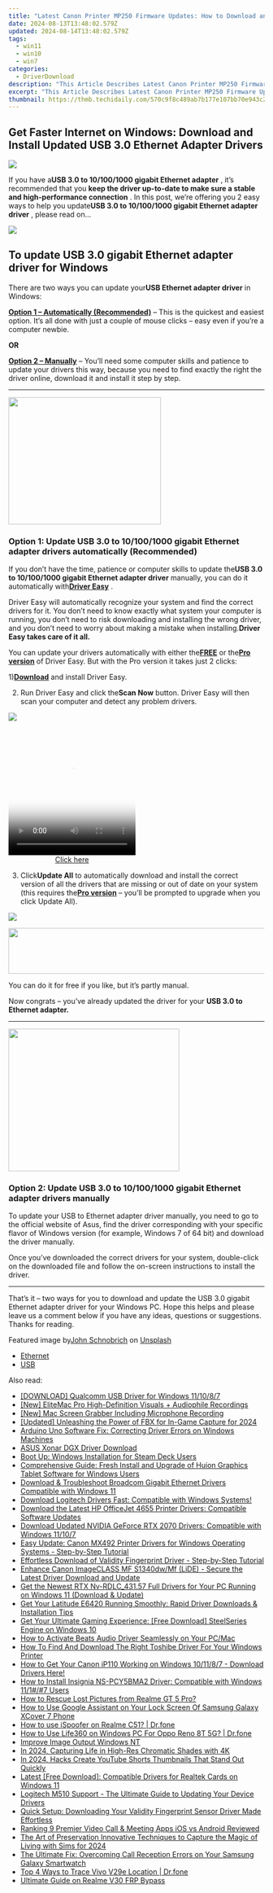 ```yaml
---
title: "Latest Canon Printer MP250 Firmware Updates: How to Download and Install"
date: 2024-08-13T13:48:02.579Z
updated: 2024-08-14T13:48:02.579Z
tags:
  - win11
  - win10
  - win7
categories:
  - DriverDownload
description: "This Article Describes Latest Canon Printer MP250 Firmware Updates: How to Download and Install"
excerpt: "This Article Describes Latest Canon Printer MP250 Firmware Updates: How to Download and Install"
thumbnail: https://thmb.techidaily.com/570c9f8c489ab7b177e107bb70e943c2e83376fe2ec5c74db5d76221f33fc6de.jpg
---
```


## Get Faster Internet on Windows: Download and Install Updated USB 3.0 Ethernet Adapter Drivers

![](https://images.drivereasy.com/wp-content/uploads/2019/07/insignia.png)

 If you have a**USB 3.0 to 10/100/1000 gigabit Ethernet adapter** , it’s recommended that you **keep the driver up-to-date to make sure a stable and high-performance connection** . In this post, we’re offering you 2 easy ways to help you update**USB 3.0 to 10/100/1000 gigabit Ethernet adapter driver** , please read on…

<!-- affiliate ads begin -->
<a href="https://secure.2checkout.com/order/checkout.php?PRODS=4621764&QTY=1&AFFILIATE=108875&CART=1"><img src="https://www.x-mirage.com/x-mirage/img/page-home.jpg" border="0"></a>
<!-- affiliate ads end -->
## To update USB 3.0 gigabit Ethernet adapter driver for Windows

 There are two ways you can update your**USB Ethernet adapter driver** in Windows:

**[Option 1 – Automatically (Recommended)](https://www.drivereasy.com/knowledge/update-usb-3-0-gigabit-ethernet-adapter-driver-for-windows/#O1)**  – This is the quickest and easiest option. It’s all done with just a couple of mouse clicks – easy even if you’re a computer newbie.

**OR**

**[Option 2 – Manually](https://tools.techidaily.com/drivereasy/download/)**  – You’ll need some computer skills and patience to update your drivers this way, because you need to find exactly the right the driver online, download it and install it step by step.

---

<!-- affiliate ads begin -->
<a href="https://modlily.sjv.io/c/5597632/1997817/17059" target="_top" id="1997817"><img src="//a.impactradius-go.com/display-ad/17059-1997817" border="0" alt="" width="300" height="250"/></a><img height="0" width="0" src="https://imp.pxf.io/i/5597632/1997817/17059" style="position:absolute;visibility:hidden;" border="0" />
<!-- affiliate ads end -->
### **Option 1: Update USB 3.0 to 10/100/1000 gigabit Ethernet adapter drivers automatically (Recommended)**

 If you don’t have the time, patience or computer skills to update the**USB 3.0 to 10/100/1000 gigabit Ethernet adapter driver** manually, you can do it automatically with[**Driver Easy**](https://tools.techidaily.com/drivereasy/download/) .

 Driver Easy will automatically recognize your system and find the correct drivers for it. You don’t need to know exactly what system your computer is running, you don’t need to risk downloading and installing the wrong driver, and you don’t need to worry about making a mistake when installing.**Driver Easy takes care of it all.**

 You can update your drivers automatically with either the[**FREE**](https://tools.techidaily.com/drivereasy/download/) or the[**Pro version**](https://tools.techidaily.com/drivereasy/download/) of Driver Easy. But with the Pro version it takes just 2 clicks:

 1)[**Download**](https://tools.techidaily.com/drivereasy/download/) and install Driver Easy.

 2) Run Driver Easy and click the**Scan Now** button. Driver Easy will then scan your computer and detect any problem drivers.

![](https://images.drivereasy.com/wp-content/uploads/2019/07/image-213.png)
<!-- affiliate ads begin -->
<span id="1997795">
					<video width="250" height="250" style="cursor:pointer"
           poster="//a.impactradius-go.com/display-clicktoplayimage/1997795.jpeg"
           onclick="if(!this.playClicked){this.play();this.setAttribute('controls',true);this.playClicked=true;}">
	   <source src="//a.impactradius-go.com/display-ad/23621-1997795">
	   <img src="//a.impactradius-go.com/display-clicktoplayimage/1997795.jpeg" style="border: none; height: 100%; width: 100%; object-fit: contain">
	</video>
	<div style="width:250px;text-align:center"><a href="javascript:window.open(decodeURIComponent('https%3A%2F%2Fproteahair.pxf.io%2Fc%2F5597632%2F1997795%2F23621'), '_blank');void(0);">Click here</a></div>
</span>
<img height="0" width="0" src="https://imp.pxf.io/i/5597632/1997795/23621" style="position:absolute;visibility:hidden;" border="0" />
<!-- affiliate ads end -->

 3) Click**Update All** to automatically download and install the correct version of all the drivers that are missing or out of date on your system (this requires the[**Pro version**](https://tools.techidaily.com/drivereasy/download/) – you’ll be prompted to upgrade when you click Update All).

![](https://images.drivereasy.com/wp-content/uploads/2019/07/image-214.png)
<!-- affiliate ads begin -->
<a href="https://aligracehair.sjv.io/c/5597632/2087267/19272" target="_top" id="2087267"><img src="//a.impactradius-go.com/display-ad/19272-2087267" border="0" alt="" width="728" height="90"/></a><img height="0" width="0" src="https://imp.pxf.io/i/5597632/2087267/19272" style="position:absolute;visibility:hidden;" border="0" />
<!-- affiliate ads end -->

 You can do it for free if you like, but it’s partly manual.

 Now congrats – you’ve already updated the driver for your **USB 3.0 to Ethernet adapter.**

---

<!-- affiliate ads begin -->
<a href="https://aligracehair.sjv.io/c/5597632/2087264/19272" target="_top" id="2087264"><img src="//a.impactradius-go.com/display-ad/19272-2087264" border="0" alt="" width="336" height="280"/></a><img height="0" width="0" src="https://imp.pxf.io/i/5597632/2087264/19272" style="position:absolute;visibility:hidden;" border="0" />
<!-- affiliate ads end -->
### Option 2: **Update USB 3.0 to 10/100/1000 gigabit Ethernet adapter drivers manually**

 To update your USB to Ethernet adapter driver manually, you need to go to the official website of Asus, find the driver corresponding with your specific flavor of Windows version (for example, Windows 7 of 64 bit) and download the driver manually.

 Once you’ve downloaded the correct drivers for your system, double-click on the downloaded file and follow the on-screen instructions to install the driver.

---

 That’s it – two ways for you to download and update the USB 3.0 gigabit Ethernet adapter driver for your Windows PC. Hope this helps and please leave us a comment below if you have any ideas, questions or suggestions. Thanks for reading.

 Featured image by[John Schnobrich](https://unsplash.com/@johnschno?utm%5Fsource=unsplash&utm%5Fmedium=referral&utm%5Fcontent=creditCopyText) on [Unsplash](https://unsplash.com/search/photos/internet?utm%5Fsource=unsplash&utm%5Fmedium=referral&utm%5Fcontent=creditCopyText)

* [Ethernet](https://tools.techidaily.com/drivereasy/download/)
* [USB](https://tools.techidaily.com/drivereasy/download/)

<ins class="adsbygoogle"
     style="display:block"
     data-ad-format="autorelaxed"
     data-ad-client="ca-pub-7571918770474297"
     data-ad-slot="1223367746"></ins>



<ins class="adsbygoogle"
     style="display:block"
     data-ad-client="ca-pub-7571918770474297"
     data-ad-slot="8358498916"
     data-ad-format="auto"
     data-full-width-responsive="true"></ins>

<span class="atpl-alsoreadstyle">Also read:</span>
<div><ul>
<li><a href="https://win-dash.techidaily.com/download-qualcomm-usb-driver-for-windows-111087/"><u>[DOWNLOAD] Qualcomm USB Driver for Windows 11/10/8/7</u></a></li>
<li><a href="https://visual-screen-recording.techidaily.com/new-elitemac-pro-high-definition-visuals-plus-audiophile-recordings/"><u>[New] EliteMac Pro  High-Definition Visuals + Audiophile Recordings</u></a></li>
<li><a href="https://screen-mirroring-recording.techidaily.com/new-mac-screen-grabber-including-microphone-recording/"><u>[New] Mac Screen Grabber  Including Microphone Recording</u></a></li>
<li><a href="https://digital-screen-recording.techidaily.com/updated-unleashing-the-power-of-fbx-for-in-game-capture-for-2024/"><u>[Updated] Unleashing the Power of FBX for In-Game Capture for 2024</u></a></li>
<li><a href="https://win-dash.techidaily.com/arduino-uno-software-fix-correcting-driver-errors-on-windows-machines/"><u>Arduino Uno Software Fix: Correcting Driver Errors on Windows Machines</u></a></li>
<li><a href="https://win-dash.techidaily.com/asus-xonar-dgx-driver-download/"><u>ASUS Xonar DGX Driver Download</u></a></li>
<li><a href="https://games-able.techidaily.com/boot-up-windows-installation-for-steam-deck-users/"><u>Boot Up: Windows Installation for Steam Deck Users</u></a></li>
<li><a href="https://win-dash.techidaily.com/comprehensive-guide-fresh-install-and-upgrade-of-huion-graphics-tablet-software-for-windows-users/"><u>Comprehensive Guide: Fresh Install and Upgrade of Huion Graphics Tablet Software for Windows Users</u></a></li>
<li><a href="https://win-dash.techidaily.com/download-and-troubleshoot-broadcom-gigabit-ethernet-drivers-compatible-with-windows-11/"><u>Download & Troubleshoot Broadcom Gigabit Ethernet Drivers Compatible with Windows 11</u></a></li>
<li><a href="https://win-dash.techidaily.com/1722975622535-download-logitech-drivers-fast-compatible-with-windows-systems/"><u>Download Logitech Drivers Fast: Compatible with Windows Systems!</u></a></li>
<li><a href="https://win-dash.techidaily.com/download-the-latest-hp-officejet-4655-printer-drivers-compatible-software-updates/"><u>Download the Latest HP OfficeJet 4655 Printer Drivers: Compatible Software Updates</u></a></li>
<li><a href="https://win-dash.techidaily.com/download-updated-nvidia-geforce-rtx-2070-drivers-compatible-with-windows-11107/"><u>Download Updated NVIDIA GeForce RTX 2070 Drivers: Compatible with Windows 11/10/7</u></a></li>
<li><a href="https://win-dash.techidaily.com/easy-update-canon-mx492-printer-drivers-for-windows-operating-systems-step-by-step-tutorial/"><u>Easy Update: Canon MX492 Printer Drivers for Windows Operating Systems - Step-by-Step Tutorial</u></a></li>
<li><a href="https://win-dash.techidaily.com/effortless-download-of-validity-fingerprint-driver-step-by-step-tutorial/"><u>Effortless Download of Validity Fingerprint Driver - Step-by-Step Tutorial</u></a></li>
<li><a href="https://win-dash.techidaily.com/enhance-canon-imageclass-mf-s1340dwmf-lide-secure-the-latest-driver-download-and-update/"><u>Enhance Canon ImageCLASS MF S1340dw/Mf (LiDE) - Secure the Latest Driver Download and Update</u></a></li>
<li><a href="https://win-dash.techidaily.com/get-the-newest-rtx-nv-rdlc43157-full-drivers-for-your-pc-running-on-windows-11-download-and-update/"><u>Get the Newest RTX Nv-RDLC_431.57 Full Drivers for Your PC Running on Windows 11 (Download & Update)</u></a></li>
<li><a href="https://win-dash.techidaily.com/get-your-latitude-e6420-running-smoothly-rapid-driver-downloads-and-installation-tips/"><u>Get Your Latitude E6420 Running Smoothly: Rapid Driver Downloads & Installation Tips</u></a></li>
<li><a href="https://win-dash.techidaily.com/get-your-ultimate-gaming-experience-free-download-steelseries-engine-on-windows-10/"><u>Get Your Ultimate Gaming Experience: [Free Download] SteelSeries Engine on Windows 10</u></a></li>
<li><a href="https://win-dash.techidaily.com/how-to-activate-beats-audio-driver-seamlessly-on-your-pcmac/"><u>How to Activate Beats Audio Driver Seamlessly on Your PC/Mac</u></a></li>
<li><a href="https://win-dash.techidaily.com/how-to-find-and-download-the-right-toshibe-driver-for-your-windows-printer/"><u>How To Find And Download The Right Toshibe Driver For Your Windows Printer</u></a></li>
<li><a href="https://hardware-updates.techidaily.com/how-to-get-your-canon-ip110-working-on-windows-101187-download-drivers-here/"><u>How to Get Your Canon iP110 Working on Windows 10/11/8/7 - Download Drivers Here!</u></a></li>
<li><a href="https://win-dash.techidaily.com/how-to-install-insignia-ns-pcy5bma2-driver-compatible-with-windows-1117-users/"><u>How to Install Insignia NS-PCY5BMA2 Driver: Compatible with Windows 11/1#/#7 Users</u></a></li>
<li><a href="https://blog-min.techidaily.com/how-to-rescue-lost-pictures-from-realme-gt-5-pro-by-fonelab-android-recover-pictures/"><u>How to Rescue Lost Pictures from Realme GT 5 Pro?</u></a></li>
<li><a href="https://android-unlock.techidaily.com/how-to-use-google-assistant-on-your-lock-screen-of-samsung-galaxy-xcover-7-phone-by-drfone-android/"><u>How to Use Google Assistant on Your Lock Screen Of Samsung Galaxy XCover 7 Phone</u></a></li>
<li><a href="https://pokemon-go-android.techidaily.com/how-to-use-ispoofer-on-realme-c51-drfone-by-drfone-virtual-android/"><u>How to use iSpoofer on Realme C51? | Dr.fone</u></a></li>
<li><a href="https://fix-guide.techidaily.com/how-to-use-life360-on-windows-pc-for-oppo-reno-8t-5g-drfone-by-drfone-virtual-android/"><u>How to Use Life360 on Windows PC For Oppo Reno 8T 5G? | Dr.fone</u></a></li>
<li><a href="https://driver-install.techidaily.com/improve-image-output-windows-nt/"><u>Improve Image Output Windows NT</u></a></li>
<li><a href="https://extra-information.techidaily.com/in-2024-capturing-life-in-high-res-chromatic-shades-with-4k/"><u>In 2024, Capturing Life in High-Res Chromatic Shades with 4K</u></a></li>
<li><a href="https://youtube-stream.techidaily.com/in-2024-hacks-create-youtube-shorts-thumbnails-that-stand-out-quickly/"><u>In 2024, Hacks  Create YouTube Shorts Thumbnails That Stand Out Quickly</u></a></li>
<li><a href="https://win-dash.techidaily.com/latest-free-download-compatible-drivers-for-realtek-cards-on-windows-11/"><u>Latest [Free Download]: Compatible Drivers for Realtek Cards on Windows 11</u></a></li>
<li><a href="https://win-dash.techidaily.com/logitech-m510-support-the-ultimate-guide-to-updating-your-device-drivers/"><u>Logitech M510 Support - The Ultimate Guide to Updating Your Device Drivers</u></a></li>
<li><a href="https://win-dash.techidaily.com/quick-setup-downloading-your-validity-fingerprint-sensor-driver-made-effortless/"><u>Quick Setup: Downloading Your Validity Fingerprint Sensor Driver Made Effortless</u></a></li>
<li><a href="https://screen-video-capture.techidaily.com/ranking-9-premier-video-call-and-meeting-apps-ios-vs-android-reviewed/"><u>Ranking  9 Premier Video Call & Meeting Apps iOS vs Android Reviewed</u></a></li>
<li><a href="https://remote-screen-capture.techidaily.com/the-art-of-preservation-innovative-techniques-to-capture-the-magic-of-living-with-sims-for-2024/"><u>The Art of Preservation  Innovative Techniques to Capture the Magic of Living with Sims for 2024</u></a></li>
<li><a href="https://tech-renaissance.techidaily.com/the-ultimate-fix-overcoming-call-reception-errors-on-your-samsung-galaxy-smartwatch/"><u>The Ultimate Fix: Overcoming Call Reception Errors on Your Samsung Galaxy Smartwatch</u></a></li>
<li><a href="https://android-location-track.techidaily.com/top-4-ways-to-trace-vivo-v29e-location-drfone-by-drfone-virtual-android/"><u>Top 4 Ways to Trace Vivo V29e Location | Dr.fone</u></a></li>
<li><a href="https://android-frp.techidaily.com/ultimate-guide-on-realme-v30-frp-bypass-by-drfone-android/"><u>Ultimate Guide on Realme V30 FRP Bypass</u></a></li>
</ul></div>

